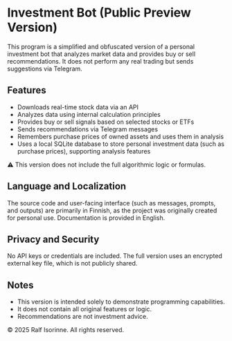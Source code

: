 # Investment Bot (Public Preview Version)

This program is a simplified and obfuscated version of a personal investment bot that analyzes market data and provides buy or sell recommendations. It does not perform any real trading but sends suggestions via Telegram.

## Features
- Downloads real-time stock data via an API  
- Analyzes data using internal calculation principles  
- Provides buy or sell signals based on selected stocks or ETFs  
- Sends recommendations via Telegram messages  
- Remembers purchase prices of owned assets and uses them in analysis  
- Uses a local SQLite database to store personal investment data (such as purchase prices), supporting analysis features  

⚠️ This version does not include the full algorithmic logic or formulas.

## Language and Localization
The source code and user-facing interface (such as messages, prompts, and outputs) are primarily in Finnish, as the project was originally created for personal use. Documentation is provided in English.

## Privacy and Security
No API keys or credentials are included. The full version uses an encrypted external key file, which is not publicly shared.

## Notes
- This version is intended solely to demonstrate programming capabilities.  
- It does not contain all original features or logic.  
- Recommendations are not investment advice.

© 2025 Ralf Isorinne. All rights reserved.
